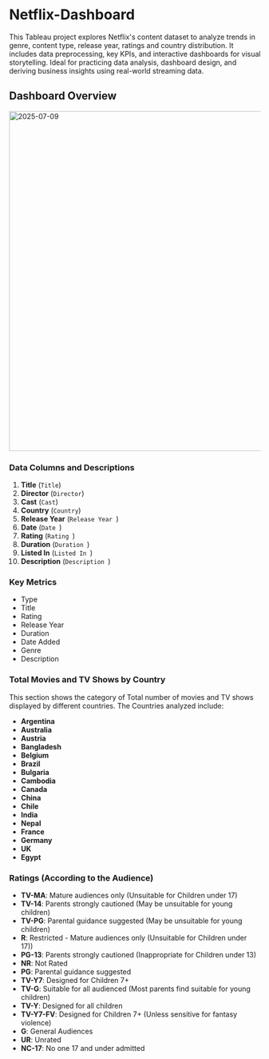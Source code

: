 # Netflix-Dashboard
This Tableau project explores Netflix's content dataset to analyze trends in genre, content type, release year, ratings and country distribution. It includes data preprocessing, key KPIs, and interactive dashboards for visual storytelling. Ideal for practicing data analysis, dashboard design, and deriving business insights using real-world streaming data. 

## Dashboard Overview

<img width="1366" height="680" alt="2025-07-09" src="https://github.com/user-attachments/assets/ee5f9aed-3cf7-4f0e-9812-39b02cd08a00" />


### Data Columns and Descriptions

1.	**Title** (`Title`)
2.	**Director** (`Director`)
3.	**Cast** (`Cast`)
4.	**Country** (`Country`)
5.	**Release Year** (`Release Year `)
6.	**Date** (`Date `)
7.	**Rating** (`Rating `)
8.	**Duration** (`Duration `)
9.	**Listed In** (`Listed In `)
10.	**Description** (`Description `)

### Key Metrics

- Type
- Title
- Rating
- Release Year
- Duration
- Date Added
- Genre
- Description

### Total Movies and TV Shows by Country
This section shows the category of Total number of movies and TV shows displayed by different countries. The Countries analyzed include:

- **Argentina**
- **Australia**
- **Austria**
- **Bangladesh**
- **Belgium**
- **Brazil**
- **Bulgaria**
- **Cambodia**
- **Canada**
- **China**
- **Chile**
- **India**
- **Nepal**
- **France**
- **Germany**
- **UK**
- **Egypt**


### Ratings (According to the Audience)
- **TV-MA**: Mature audiences only (Unsuitable for Children under 17)
- **TV-14**: Parents strongly cautioned (May be unsuitable for young children)
- **TV-PG**: Parental guidance suggested (May be unsuitable for young children)
- **R**: Restricted - Mature audiences only (Unsuitable for Children under 17))
- **PG-13**: Parents strongly cautioned (Inappropriate for Children under 13)
- **NR**: Not Rated
- **PG**: Parental guidance suggested
- **TV-Y7**: Designed for Children 7+
- **TV-G**: Suitable for all audienced (Most parents find suitable for young children)
- **TV-Y**: Designed for all children
- **TV-Y7-FV**: Designed for Children 7+ (Unless sensitive for fantasy violence)
- **G**: General Audiences
- **UR**: Unrated
- **NC-17**: No one 17 and under admitted
